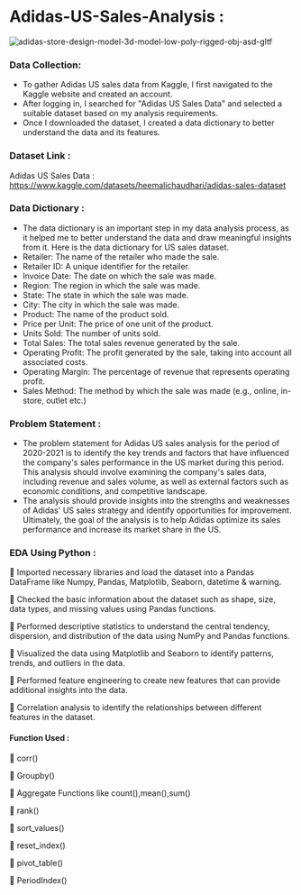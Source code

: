 # Adidas-US-Sales-Analysis :
![adidas-store-design-model-3d-model-low-poly-rigged-obj-asd-gltf](https://user-images.githubusercontent.com/98810351/235490784-6532023e-4236-4a23-8f52-66c51661bead.jpg)

### Data Collection:
- To gather Adidas US sales data from Kaggle, I first navigated to the Kaggle website and created an account. 
- After logging in, I searched for "Adidas US Sales Data" and selected a suitable dataset based on my analysis requirements. 
- Once I downloaded the dataset, I created a data dictionary to better understand the data and its features.

### Dataset Link :
Adidas US Sales Data : https://www.kaggle.com/datasets/heemalichaudhari/adidas-sales-dataset
### Data Dictionary :
- The data dictionary is an important step in my data analysis process, as it helped me to better understand the data and draw meaningful insights from it. Here is the data dictionary for US sales dataset.
- Retailer: The name of the retailer who made the sale.
- Retailer ID: A unique identifier for the retailer.
- Invoice Date: The date on which the sale was made.
- Region: The region in which the sale was made.
- State: The state in which the sale was made.
- City: The city in which the sale was made.
- Product: The name of the product sold.
- Price per Unit: The price of one unit of the product.
- Units Sold: The number of units sold.
- Total Sales: The total sales revenue generated by the sale.
- Operating Profit: The profit generated by the sale, taking into account all associated costs.
- Operating Margin: The percentage of revenue that represents operating profit.
- Sales Method: The method by which the sale was made (e.g., online, in-store, outlet etc.)




### Problem Statement :
- The problem statement for Adidas US sales analysis for the period of 2020-2021 is to identify the key trends and factors that have influenced the company's sales performance in the US market during this period. This analysis should involve examining the company's sales data, including revenue and sales volume, as well as external factors such as economic conditions, and competitive landscape.
-  The analysis should provide insights into the strengths and weaknesses of Adidas' US sales strategy and identify opportunities for improvement. Ultimately, the goal of the analysis is to help Adidas optimize its sales performance and increase its market share in the US.

### EDA Using Python :
:closed_umbrella: Imported necessary libraries and load the dataset into a Pandas DataFrame like Numpy, Pandas, Matplotlib, Seaborn, datetime & warning.

:closed_umbrella: Checked the basic information about the dataset such as shape, size, data types, and missing values using Pandas functions.

:closed_umbrella: Performed descriptive statistics to understand the central tendency, dispersion, and distribution of the data using NumPy and Pandas functions.

:closed_umbrella: Visualized the data using Matplotlib and Seaborn to identify patterns, trends, and outliers in the data.

:closed_umbrella: Performed feature engineering to create new features that can provide additional insights into the data.

:closed_umbrella: Correlation analysis to identify the relationships between different features in the dataset.
#### Function Used :
:panda_face: corr()

:panda_face: Groupby()

:panda_face: Aggregate Functions like count(),mean(),sum()

:panda_face: rank()

:panda_face: sort_values()

:panda_face: reset_index()

:panda_face: pivot_table()

:panda_face: PeriodIndex()
